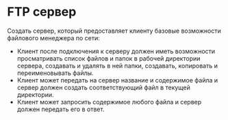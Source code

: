 # FTP сервер

Создать сервер, который предоставляет клиенту базовые возможности файлового менеджера по сети: 
+ Клиент после подключения к серверу должен иметь возможности просматривать список файлов и папок в рабочей директории сервера, создавать и удалять в ней папки, создавать, копировать и переименовывать файлы. 
+ Клиент может передать на сервер название и содержимое файла и сервер должен создать соответствующий файл в текущей директории. 
+ Клиент может запросить содержимое любого файла и сервер должен передать его в ответ.


